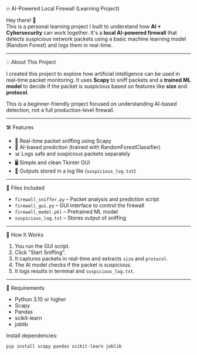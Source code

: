 🔥 AI-Powered Local Firewall (Learning Project)

Hey there! 👋  
This is a personal learning project I built to understand how **AI + Cybersecurity** can work together. It's a **local AI-powered firewall** that detects suspicious network packets using a basic machine learning model (Random Forest) and logs them in real-time.

---

💡 About This Project

I created this project to explore how artificial intelligence can be used in real-time packet monitoring. It uses **Scapy** to sniff packets and a **trained ML model** to decide if the packet is suspicious based on features like **size** and **protocol**.

This is a beginner-friendly project focused on understanding AI-based detection, not a full production-level firewall.

---

🛠️ Features

- 📡 Real-time packet sniffing using Scapy
- 🤖 AI-based prediction (trained with RandomForestClassifier)
- 📊 Logs safe and suspicious packets separately
- 🖥️ Simple and clean Tkinter GUI
- 📝 Outputs stored in a log file (`suspicious_log.txt`)

---

📁 Files Included

- `firewall_sniffer.py` – Packet analysis and prediction script  
- `firewall_gui.py` – GUI interface to control the firewall  
- `firewall_model.pkl` – Pretrained ML model  
- `suspicious_log.txt` – Stores output of sniffing  

---

🧪 How It Works

1. You run the GUI script.
2. Click "Start Sniffing".
3. It captures packets in real-time and extracts `size` and `protocol`.
4. The AI model checks if the packet is suspicious.
5. It logs results in terminal and `suspicious_log.txt`.

---

🧰 Requirements

- Python 3.10 or higher  
- Scapy  
- Pandas  
- scikit-learn  
- joblib  

Install dependencies:

```bash
pip install scapy pandas scikit-learn joblib
